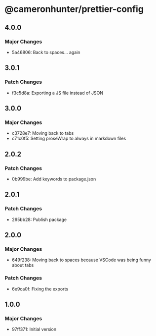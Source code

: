 # @cameronhunter/prettier-config

## 4.0.0

### Major Changes

-   5a46806: Back to spaces... again

## 3.0.1

### Patch Changes

-   f3c5d8a: Exporting a JS file instead of JSON

## 3.0.0

### Major Changes

-   c3728e7: Moving back to tabs
-   c71c0f5: Setting proseWrap to always in markdown files

## 2.0.2

### Patch Changes

-   0b999be: Add keywords to package.json

## 2.0.1

### Patch Changes

-   265bb28: Publish package

## 2.0.0

### Major Changes

-   649f238: Moving back to spaces because VSCode was being funny about tabs

### Patch Changes

-   6e9ca0f: Fixing the exports

## 1.0.0

### Major Changes

-   97ff371: Initial version
